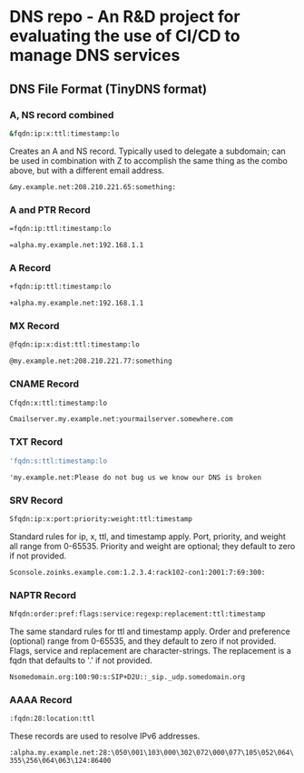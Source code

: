 # DNS repo - An R&D project for evaluating the use of CI/CD to manage DNS services

## DNS File Format (TinyDNS format)

### A, NS record combined
```sh
&fqdn:ip:x:ttl:timestamp:lo
```

Creates an A and NS record. Typically used to delegate a subdomain; can be used in combination with Z to accomplish the same thing as the combo above, but with a different email address.

`&my.example.net:208.210.221.65:something:`

### A and PTR Record
```sh
=fqdn:ip:ttl:timestamp:lo
```

`=alpha.my.example.net:192.168.1.1`

### A Record
```sh
+fqdn:ip:ttl:timestamp:lo
```

`+alpha.my.example.net:192.168.1.1`

### MX Record
```sh
@fqdn:ip:x:dist:ttl:timestamp:lo
```

`@my.example.net:208.210.221.77:something`

### CNAME Record
```sh
Cfqdn:x:ttl:timestamp:lo
```

`Cmailserver.my.example.net:yourmailserver.somewhere.com`

### TXT Record
```sh
'fqdn:s:ttl:timestamp:lo
```

`'my.example.net:Please do not bug us we know our DNS is broken`

### SRV Record
```sh
Sfqdn:ip:x:port:priority:weight:ttl:timestamp
```

Standard rules for ip, x, ttl, and timestamp apply. Port, priority, and weight all range from 0-65535. Priority and weight are optional; they default to zero if not provided.

`Sconsole.zoinks.example.com:1.2.3.4:rack102-con1:2001:7:69:300:`

### NAPTR Record
```sh
Nfqdn:order:pref:flags:service:regexp:replacement:ttl:timestamp
```

The same standard rules for ttl and timestamp apply. Order and preference (optional) range from 0-65535, and they default to zero if not provided. Flags, service and replacement are character-strings. The replacement is a fqdn that defaults to '.' if not provided.

`Nsomedomain.org:100:90:s:SIP+D2U::_sip._udp.somedomain.org`

### AAAA Record
```sh
:fqdn:28:location:ttl
```

These records are used to resolve IPv6 addresses.

`:alpha.my.example.net:28:\050\001\103\000\302\072\000\077\105\052\064\355\256\064\063\124:86400`
